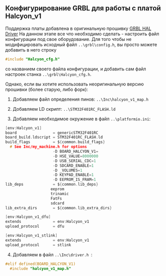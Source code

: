 ## Конфигурирование GRBL для работы с платой Halcyon_v1

Поддержка платы добавлена в оригинальную прошивку <a href="https://github.com/grblHAL/STM32F4xx">GRBL HAL Driver</a>
На данном этапе все что необходимо сделать - настроить файл конфигурации под свое оборудование.
Для того чтобы не модифицировать исходный файл `..\grbl\config.h`, вы просто можете добавить в него строку
```C
#include "Halcyon_cfg.h"
```
со названием своего файла конфигурации, и добавить сам файл настроек станка `..\grbl\Halcyon_cfg.h`.

Однако, если вы хотите использовать неоригинальную версию прошивки (более старую, либо форк):

1.	Добавляем файл определения пинов: `..\Inc\halcyon_v1_map.h`

2.	Добавляем LD скрипт: `..\STM32F401RC_FLASH.ld`

3.	Добавляем необходимое окружение в файл `..\platformio.ini`:

```C
[env:Halcyon_v1]
board                = genericSTM32F401RC
board_build.ldscript = STM32F401RC_FLASH.ld
build_flags          = ${common.build_flags}
  # See Inc/my_machine.h for options
                     -D BOARD_HALCYON_V1=
                     -D HSE_VALUE=8000000
                     -D USB_SERIAL_CDC=1
                     -D SDCARD_ENABLE=1
                     -D _VOLUMES=1
                     -D KEYPAD_ENABLE=1
                     -D EEPROM_IS_FRAM=1
lib_deps             = ${common.lib_deps}
					eeprom
					trinamic
					FatFs
					sdcard
lib_extra_dirs       = ${common.lib_extra_dirs}

[env:Halcyon_v1_dfu]
extends              = env:Halcyon_v1
upload_protocol      = dfu

[env:Halcyon_v1_stlink]
extends              = env:Halcyon_v1
upload_protocol      = stlink
```

4.	Добавляем в файл `..\Inc\driver.h `:

```C
#elif defined(BOARD_HALCYON_V1)
  #include "halcyon_v1_map.h"
```

